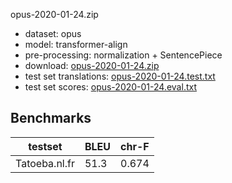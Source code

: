 opus-2020-01-24.zip

* dataset: opus
* model: transformer-align
* pre-processing: normalization + SentencePiece
* download: [opus-2020-01-24.zip](https://object.pouta.csc.fi/OPUS-MT-models/nl-fr/opus-2020-01-24.zip)
* test set translations: [opus-2020-01-24.test.txt](https://object.pouta.csc.fi/OPUS-MT-models/nl-fr/opus-2020-01-24.test.txt)
* test set scores: [opus-2020-01-24.eval.txt](https://object.pouta.csc.fi/OPUS-MT-models/nl-fr/opus-2020-01-24.eval.txt)

## Benchmarks

| testset               | BLEU  | chr-F |
|-----------------------|-------|-------|
| Tatoeba.nl.fr 	| 51.3 	| 0.674 |

